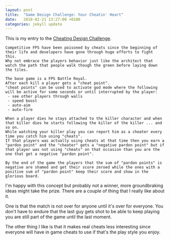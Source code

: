 ```yaml
---
layout: post
title:  "Game Design Challenge: Your Cheatin' Heart"
date:   2018-02-21 13:27:00 +0100
categories: jekyll update
---
```


This is my entry to the [Cheating Design Challenge](https://www.gamecareerguide.com/features/1686/game_design_challenge_your_.php).

```
Competitive FPS have been poisoned by cheats since the beginning of their life and developers have gone through huge efforts to fight this.
Why not embrace the players behavior just like the architect that watch the path that people walk though the green before laying down the tiles.

The base game is a FPS Battle Royal.
After each kill a player gets a "cheat point".
"cheat points" can be used to activate god mode where the following will be active for some seconds or until interrupted by the player:
 - see other players through walls
 - speed boost
 - auto-aim
 - auto-fire

When a player dies he stays attached to the killer character and when that killer dies he starts following the killer of the killer ... and so on.
While watching your killer play you can report him as a cheater every time you catch him using "cheats".
If that players was actually using cheats at that time then you earn a "pardon point" and the "cheater" gets a "negative pardon point" but if that player was not using "cheats" on that occasion than you are the one that get a negative "pardon point".

By the end of the game the players that the sum of "pardon points" is negative are shamed and get their score zeroed while the ones with a positive sum of "pardon point" keep their score and show in the glorious board.
```

I'm happy with this concept but probably not a winner, more groundbraking ideas might take the prize.
There are a couple of thing that I really like about it.

One is that the match is not over for anyone until it's over for everyone. You don't have to endure that the last guy gets shot to be able to keep playing you are still part of the game until the last moment.

The other thing I like is that it makes real cheats less interesting since everyone will have in game cheats to use if that's the play style you enjoy.
